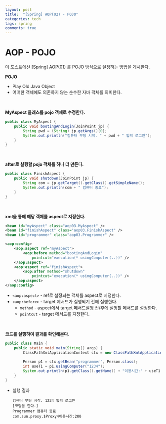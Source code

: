 ```yaml
---
layout: post
title:  "[Spring] AOP(02) - POJO"
categories: tech
tags: spring
comments: true
---
```

# AOP - POJO
이 포스트에선 [[Spring] AOP(01)](https://yejin-ha.github.io/tech/2022/06/13/spring_AOP(01)/) 를 POJO 방식으로 설정하는 방법을 게시한다.


**POJO** 
- Play Old Java Object
- 어떠한 객체에도 의존하지 않는 순수한 자바 객체를 의미한다.

<br/>

**MyAspect 클래스를 pojo 객체로 수정한다.**
```java
public class MyAspect {
	public void bootingAndLogin(JoinPoint jp) {
		String pwd = (String) jp.getArgs()[0];
		System.out.println("컴퓨터 부팅 시작. " + pwd + " 입력 로그인");
	}
}
```

<br/>

**after로 실행할 pojo 객체를 하나 더 만든다.**
```java
public class FinishAspect {
	public void shutdown(JoinPoint jp) {
		String com = jp.getTarget().getClass().getSimpleName();
		System.out.println(com + " 컴퓨터 종료");
  	}
}
```

<br/>

**xml을 통해 해당 객체를 aspect로 지정한다.**
```xml
<bean id="myAspect" class="aop03.MyAspect" />
<bean id="finishAspect" class="aop03.FinishAspect" />
<bean id="programmer" class="aop03.Programmer" />

<aop:config>
    <aop:aspect ref="myAspect">
        <aop:before method="bootingAndLogin"
            pointcut="execution(* usingComputer(..))" />
    </aop:aspect>
    <aop:aspect ref="finishAspect">
        <aop:after method="shutdown"
            pointcut="execution(* usingComputer(..))" />
    </aop:aspect>
</aop:config>
```
- `<aop:aspect>` - ref로 설정되는 객체를 aspect로 지정한다.
- `<aop:before>` - target 메서드가 실행되기 전에 실행한다.
    - `method` - aspect에서 target 메서드실행 전/후에 실행할 메서드를 설정한다.
    - `pointcut` - target 메서드를 지정한다.

<br/>

**코드를 실행하여 결과를 확인해본다.**
```java
public class Main {
    public static void main(String[] args) {
        ClassPathXmlApplicationContext ctx = new ClassPathXmlApplicationContext("config.xml");
        
        Person p1 = ctx.getBean("programmer", Person.class);			
        int useT1 = p1.usingComputer("1234");
        System.out.println(p1.getClass().getName() + "이용시간:" + useT1);
    }
}
```
- 실행 결과
    ```
    컴퓨터 부팅 시작. 1234 입력 로그인
    [코딩을 한다.]
    Programmer 컴퓨터 종료
    com.sun.proxy.$Proxy4이용시간:200
    ```
